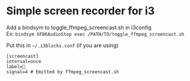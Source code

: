 # Simple screen recorder for i3

Add a bindsym to toggle_ffmpeg_screencast.sh in i3config    
Ex: `bindsym XF86AudioStop exec /PATH/TO/toggle_ffmpeg_screencast.sh`

Put this in `~/.i3blocks.conf` (if you are using)
```
[screencast]
interval=once
label=🔴
signal=4 # Emitted by ffmpeg_screencast.sh
```

